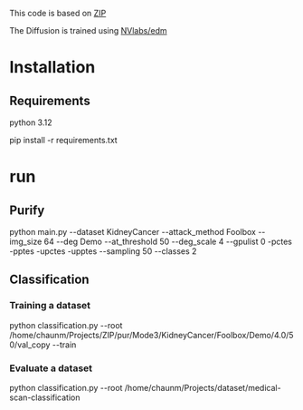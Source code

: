 This code is based on 
[ZIP](https://github.com/sycny/ZIP.git)

The Diffusion is trained using [NVlabs/edm](https://github.com/NVlabs/edm)

# Installation

## Requirements

python 3.12

pip install -r requirements.txt

# run

## Purify

python main.py --dataset KidneyCancer --attack_method Foolbox --img_size 64 --deg Demo --at_threshold 50  --deg_scale 4 --gpulist 0 -pctes -pptes -upctes -upptes --sampling 50 --classes 2

## Classification

### Training a dataset

python classification.py --root /home/chaunm/Projects/ZIP/pur/Mode3/KidneyCancer/Foolbox/Demo/4.0/50/val_copy --train

### Evaluate a dataset

python classification.py --root /home/chaunm/Projects/dataset/medical-scan-classification <data path>